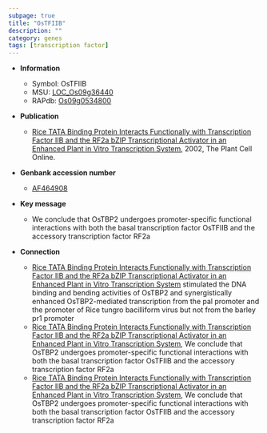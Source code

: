 ```yaml
---
subpage: true
title: "OsTFIIB"
description: ""
category: genes
tags: [transcription factor]
---
```


* **Information**  
    + Symbol: OsTFIIB  
    + MSU: [LOC_Os09g36440](http://rice.plantbiology.msu.edu/cgi-bin/ORF_infopage.cgi?orf=LOC_Os09g36440)  
    + RAPdb: [Os09g0534800](http://rapdb.dna.affrc.go.jp/viewer/gbrowse_details/irgsp1?name=Os09g0534800)  

* **Publication**  
    + [Rice TATA Binding Protein Interacts Functionally with Transcription Factor IIB and the RF2a bZIP Transcriptional Activator in an Enhanced Plant in Vitro Transcription System](http://www.ncbi.nlm.nih.gov/pubmed?term=Rice+TATA+Binding+Protein+Interacts+Functionally+with+Transcription+Factor+IIB+and+the+RF2a+bZIP+Transcriptional+Activator+in+an+Enhanced+Plant+in+Vitro+Transcription+System%5BTitle%5D), 2002, The Plant Cell Online.

* **Genbank accession number**  
    + [AF464908](http://www.ncbi.nlm.nih.gov/nuccore/AF464908)

* **Key message**  
    + We conclude that OsTBP2 undergoes promoter-specific functional interactions with both the basal transcription factor OsTFIIB and the accessory transcription factor RF2a

* **Connection**  
    + [Rice TATA Binding Protein Interacts Functionally with Transcription Factor IIB and the RF2a bZIP Transcriptional Activator in an Enhanced Plant in Vitro Transcription System](OsTFIIB) stimulated the DNA binding and bending activities of OsTBP2 and synergistically enhanced OsTBP2-mediated transcription from the pal promoter and the promoter of Rice tungro bacilliform virus but not from the barley pr1 promoter
    + [Rice TATA Binding Protein Interacts Functionally with Transcription Factor IIB and the RF2a bZIP Transcriptional Activator in an Enhanced Plant in Vitro Transcription System](http://www.ncbi.nlm.nih.gov/pubmed?term=Rice+TATA+Binding+Protein+Interacts+Functionally+with+Transcription+Factor+IIB+and+the+RF2a+bZIP+Transcriptional+Activator+in+an+Enhanced+Plant+in+Vitro+Transcription+System%5BTitle%5D), We conclude that OsTBP2 undergoes promoter-specific functional interactions with both the basal transcription factor OsTFIIB and the accessory transcription factor RF2a
    + [Rice TATA Binding Protein Interacts Functionally with Transcription Factor IIB and the RF2a bZIP Transcriptional Activator in an Enhanced Plant in Vitro Transcription System](http://www.ncbi.nlm.nih.gov/pubmed?term=Rice+TATA+Binding+Protein+Interacts+Functionally+with+Transcription+Factor+IIB+and+the+RF2a+bZIP+Transcriptional+Activator+in+an+Enhanced+Plant+in+Vitro+Transcription+System%5BTitle%5D), We conclude that OsTBP2 undergoes promoter-specific functional interactions with both the basal transcription factor OsTFIIB and the accessory transcription factor RF2a



